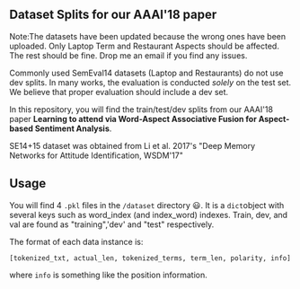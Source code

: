 ## Dataset Splits for our AAAI'18 paper

Note:The datasets have been updated because the wrong ones have been uploaded. Only Laptop Term and Restaurant Aspects should be affected. The rest should be fine. Drop me an email if you find any issues.

Commonly used SemEval14 datasets (Laptop and Restaurants) do not use
dev splits. In many works, the evaluation is conducted *solely* on the test set. We believe that proper evaluation should include a dev set.

In this repository, you will find the train/test/dev splits from our
AAAI'18 paper **Learning to attend via Word-Aspect Associative Fusion for
Aspect-based Sentiment Analysis**.

SE14+15 dataset was obtained from Li et al. 2017's "Deep Memory Networks
for Attitude Identification, WSDM'17"

## Usage

You will find 4 `.pkl` files in the `/dataset` directory :smiley:. It is a `dict`object with several keys such as word_index (and index_word) indexes.
Train, dev, and val are found as "training",'dev' and "test" respectively.

The format of each data instance is:

```
[tokenized_txt, actual_len, tokenized_terms, term_len, polarity, info]
```
where `info` is something like the position information.
